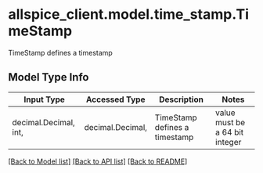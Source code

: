 # allspice_client.model.time_stamp.TimeStamp

TimeStamp defines a timestamp

## Model Type Info
Input Type | Accessed Type | Description | Notes
------------ | ------------- | ------------- | -------------
decimal.Decimal, int,  | decimal.Decimal,  | TimeStamp defines a timestamp | value must be a 64 bit integer

[[Back to Model list]](../../README.md#documentation-for-models) [[Back to API list]](../../README.md#documentation-for-api-endpoints) [[Back to README]](../../README.md)

